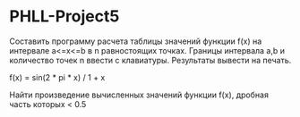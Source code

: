 # PHLL-Project5

Составить программу расчета таблицы значений функции f(x) на интервале a<=x<=b в n равностоящих точках. Границы интервала a,b и количество точек n ввести с клавиатуры. Результаты вывести на печать.

f(x) = sin(2 * pi * x) / 1 + x

Найти произведение вычисленных значений функции f(x), дробная часть которых < 0.5
